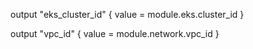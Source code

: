 output "eks_cluster_id" {
  value = module.eks.cluster_id
}

output "vpc_id" {
  value = module.network.vpc_id
}
